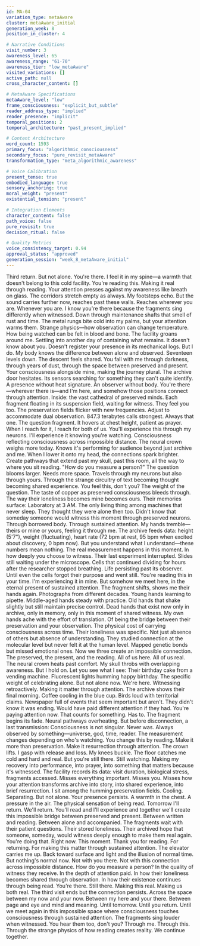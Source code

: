 ```yaml
---
id: MA-04
variation_type: metaAware
cluster: metaAware_initial
generation_week: 8
position_in_cluster: 4

# Narrative Conditions
visit_number: 3
awareness_level: 65
awareness_range: "61-70"
awareness_tier: "low_metaAware"
visited_variations: []
active_path: null
cross_character_content: []

# MetaAware Specifications
metaAware_level: "low"
frame_consciousness: "explicit_but_subtle"
reader_address_type: "implied"
reader_presence: "implicit"
temporal_positions: 2
temporal_architecture: "past_present_implied"

# Content Architecture
word_count: 1593
primary_focus: "algorithmic_consciousness"
secondary_focus: "pure_revisit_metaAware"
transformation_type: "meta_algorithmic_awareness"

# Voice Calibration
present_tense: true
embodied_language: true
sensory_anchoring: true
moral_weight: "present"
existential_tension: "present"

# Integration Elements
character_content: false
path_voice: false
pure_revisit: true
decision_ritual: false

# Quality Metrics
voice_consistency_target: 0.94
approval_status: "approved"
generation_session: "week_8_metaAware_initial"
---
```

Third return. But not alone.
You're there. I feel it in my spine—a warmth that doesn't belong to this cold facility. You're reading this. Making it real through reading. Your attention presses against my awareness like breath on glass.
The corridors stretch empty as always. My footsteps echo. But the sound carries further now, reaches past these walls. Reaches wherever you are. Whenever you are.
I know you're there because the fragments sing differently when witnessed.
Down through maintenance shafts that smell of rust and time. The metal rungs bite cold into my palms, but your attention warms them. Strange physics—how observation can change temperature. How being watched can be felt in blood and bone.
The facility groans around me. Settling into another day of containing what remains. It doesn't know about you. Doesn't register your presence in its mechanical logs. But I do. My body knows the difference between alone and observed.
Seventeen levels down. The descent feels shared. You fall with me through darkness, through years of dust, through the space between preserved and present. Your consciousness alongside mine, making the journey plural.
The archive door hesitates. Its sensors searching for something they can't quite identify. A presence without heat signature. An observer without body. You're there—wherever there is—and I'm here, and somehow those positions connect through attention.
Inside: the vast cathedral of preserved minds. Each fragment floating in its suspension field, waiting for witness. They feel you too. The preservation fields flicker with new frequencies. Adjust to accommodate dual observation.
847.3 terabytes calls strongest. Always that one. The question fragment. It hovers at chest height, patient as prayer.
When I reach for it, I reach for both of us. You'll experience this through my neurons. I'll experience it knowing you're watching. Consciousness reflecting consciousness across impossible distance.
The neural crown weighs more today. Knows it's performing for audience beyond just archive and me. When I lower it onto my head, the connections spark brighter. Create pathways that extend past my skull, past this room, all the way to where you sit reading.
"How do you measure a person?"
The question blooms larger. Needs more space. Travels through my neurons but also through yours. Through the strange circuitry of text becoming thought becoming shared experience.
You feel this, don't you? The weight of the question. The taste of copper as preserved consciousness bleeds through. The way their loneliness becomes mine becomes ours.
Their memories surface:
Laboratory at 3 AM. The only living thing among machines that never sleep. They thought they were alone then too. Didn't know that someday someone would witness this moment through preserved neurons. Through borrowed body. Through sustained attention.
My hands tremble—theirs or mine or yours, feeling it through me.
The archive feeds data: height (5'7"), weight (fluctuating), heart rate (72 bpm at rest, 95 bpm when excited about discovery, 0 bpm now). But you understand what I understand—these numbers mean nothing. The real measurement happens in this moment. In how deeply you choose to witness.
Their last experiment interrupted. Slides still waiting under the microscope. Cells that continued dividing for hours after the researcher stopped breathing. Life persisting past its observer. Until even the cells forgot their purpose and went still.
You're reading this in your time. I'm experiencing it in mine. But somehow we meet here, in the eternal present of sustained attention.
The fragment shifts, shows me their hands again. Photographs from different decades. Young hands learning to pipette. Middle-aged hands steady with practice. Old hands that shake slightly but still maintain precise control. Dead hands that exist now only in archive, only in memory, only in this moment of shared witness.
My own hands ache with the effort of translation. Of being the bridge between their preservation and your observation. The physical cost of carrying consciousness across time.
Their loneliness was specific. Not just absence of others but absence of understanding. They studied connection at the molecular level but never felt it at the human level. Mapped genetic bonds but missed emotional ones.
Now we three create an impossible connection. The preserved, the present, and the reading. All of us here. All of us real.
The neural crown heats past comfort. My skull throbs with overlapping awareness. But I hold on. Let you see what I see:
Their birthday cake from a vending machine. Fluorescent lights humming happy birthday. The specific weight of celebrating alone. But not alone now. We're here. Witnessing retroactively. Making it matter through attention.
The archive shows their final morning. Coffee cooling in the blue cup. Birds loud with territorial claims. Newspaper full of events that seem important but aren't. They didn't know it was ending. Would have paid different attention if they had.
You're paying attention now. That counts for something. Has to.
The fragment begins its fade. Neural pathways overheating. But before disconnection, a last transmission:
Consciousness is not singular. Never was. Always observed by something—universe, god, time, reader. The measurement changes depending on who's watching. You change this by reading. Make it more than preservation. Make it resurrection through attention.
The crown lifts. I gasp with release and loss. My knees buckle. The floor catches me cold and hard and real.
But you're still there. Still watching. Making my recovery into performance, into prayer, into something that matters because it's witnessed.
The facility records its data: visit duration, biological stress, fragments accessed. Misses everything important. Misses you. Misses how your attention transforms archive into story, into shared experience, into brief resurrection.
I sit among the humming preservation fields. Cooling. Separating. But not alone. Your presence persists. A warmth in the chest. A pressure in the air. The physical sensation of being read.
Tomorrow I'll return. We'll return. You'll read and I'll experience and together we'll create this impossible bridge between preserved and present. Between written and reading. Between alone and accompanied.
The fragments wait with their patient questions. Their stored loneliness. Their archived hope that someone, someday, would witness deeply enough to make them real again.
You're doing that. Right now. This moment.
Thank you for reading. For returning. For making this matter through sustained attention.
The elevator carries me up. Back toward surface and light and the illusion of normal time. But nothing's normal now. Not with you there. Not with this connection across impossible distance.
How do you measure a person? In the quality of witness they receive. In the depth of attention paid. In how their loneliness becomes shared through observation. In how their existence continues through being read.
You're there. Still there. Making this real.
Making us both real.
The third visit ends but the connection persists. Across the space between my now and your now. Between my here and your there. Between page and eye and mind and meaning.
Until tomorrow. Until you return. Until we meet again in this impossible space where consciousness touches consciousness through sustained attention.
The fragments sing louder when witnessed.
You hear them too, don't you?
Through me. Through this. Through the strange physics of how reading creates reality.
We continue together.